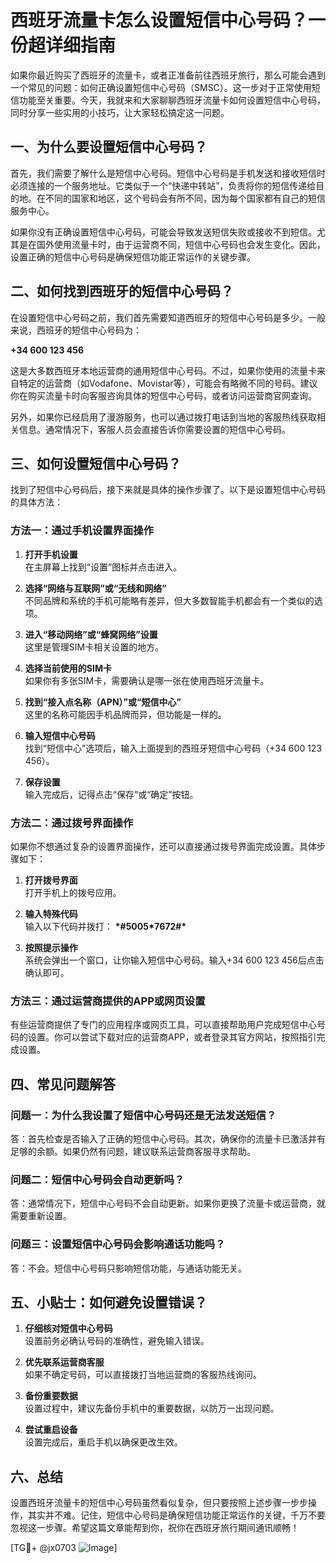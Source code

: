 # 西班牙流量卡怎么设置短信中心号码？一份超详细指南

如果你最近购买了西班牙的流量卡，或者正准备前往西班牙旅行，那么可能会遇到一个常见的问题：如何正确设置短信中心号码（SMSC）。这一步对于正常使用短信功能至关重要。今天，我就来和大家聊聊西班牙流量卡如何设置短信中心号码，同时分享一些实用的小技巧，让大家轻松搞定这一问题。

## 一、为什么要设置短信中心号码？

首先，我们需要了解什么是短信中心号码。短信中心号码是手机发送和接收短信时必须连接的一个服务地址。它类似于一个“快递中转站”，负责将你的短信传递给目的地。在不同的国家和地区，这个号码会有所不同，因为每个国家都有自己的短信服务中心。

如果你没有正确设置短信中心号码，可能会导致发送短信失败或接收不到短信。尤其是在国外使用流量卡时，由于运营商不同，短信中心号码也会发生变化。因此，设置正确的短信中心号码是确保短信功能正常运作的关键步骤。

## 二、如何找到西班牙的短信中心号码？

在设置短信中心号码之前，我们首先需要知道西班牙的短信中心号码是多少。一般来说，西班牙的短信中心号码为：

**+34 600 123 456**

这是大多数西班牙本地运营商的通用短信中心号码。不过，如果你使用的流量卡来自特定的运营商（如Vodafone、Movistar等），可能会有略微不同的号码。建议你在购买流量卡时向客服咨询具体的短信中心号码，或者访问运营商官网查询。

另外，如果你已经启用了漫游服务，也可以通过拨打电话到当地的客服热线获取相关信息。通常情况下，客服人员会直接告诉你需要设置的短信中心号码。

## 三、如何设置短信中心号码？

找到了短信中心号码后，接下来就是具体的操作步骤了。以下是设置短信中心号码的具体方法：

### 方法一：通过手机设置界面操作

1. **打开手机设置**  
   在主屏幕上找到“设置”图标并点击进入。

2. **选择“网络与互联网”或“无线和网络”**  
   不同品牌和系统的手机可能略有差异，但大多数智能手机都会有一个类似的选项。

3. **进入“移动网络”或“蜂窝网络”设置**  
   这里是管理SIM卡相关设置的地方。

4. **选择当前使用的SIM卡**  
   如果你有多张SIM卡，需要确认是哪一张在使用西班牙流量卡。

5. **找到“接入点名称（APN）”或“短信中心”**  
   这里的名称可能因手机品牌而异，但功能是一样的。

6. **输入短信中心号码**  
   找到“短信中心”选项后，输入上面提到的西班牙短信中心号码（+34 600 123 456）。

7. **保存设置**  
   输入完成后，记得点击“保存”或“确定”按钮。

### 方法二：通过拨号界面操作

如果你不想通过复杂的设置界面操作，还可以直接通过拨号界面完成设置。具体步骤如下：

1. **打开拨号界面**  
   打开手机上的拨号应用。

2. **输入特殊代码**  
   输入以下代码并拨打：
   **\*#5005\*7672#\***

3. **按照提示操作**  
   系统会弹出一个窗口，让你输入短信中心号码。输入+34 600 123 456后点击确认即可。

### 方法三：通过运营商提供的APP或网页设置

有些运营商提供了专门的应用程序或网页工具，可以直接帮助用户完成短信中心号码的设置。你可以尝试下载对应的运营商APP，或者登录其官方网站，按照指引完成设置。

## 四、常见问题解答

### 问题一：为什么我设置了短信中心号码还是无法发送短信？
答：首先检查是否输入了正确的短信中心号码。其次，确保你的流量卡已激活并有足够的余额。如果仍然有问题，建议联系运营商客服寻求帮助。

### 问题二：短信中心号码会自动更新吗？
答：通常情况下，短信中心号码不会自动更新。如果你更换了流量卡或运营商，就需要重新设置。

### 问题三：设置短信中心号码会影响通话功能吗？
答：不会。短信中心号码只影响短信功能，与通话功能无关。

## 五、小贴士：如何避免设置错误？

1. **仔细核对短信中心号码**  
   设置前务必确认号码的准确性，避免输入错误。

2. **优先联系运营商客服**  
   如果不确定号码，可以直接拨打当地运营商的客服热线询问。

3. **备份重要数据**  
   设置过程中，建议先备份手机中的重要数据，以防万一出现问题。

4. **尝试重启设备**  
   设置完成后，重启手机以确保更改生效。

## 六、总结

设置西班牙流量卡的短信中心号码虽然看似复杂，但只要按照上述步骤一步步操作，其实并不难。记住，短信中心号码是确保短信功能正常运作的关键，千万不要忽视这一步骤。希望这篇文章能帮到你，祝你在西班牙旅行期间通讯顺畅！

[TG💪+ @jx0703 ![Image](https://github.com/user-attachments/assets/dbca1d08-cadb-493c-b0ec-ad6f7a83f270)]